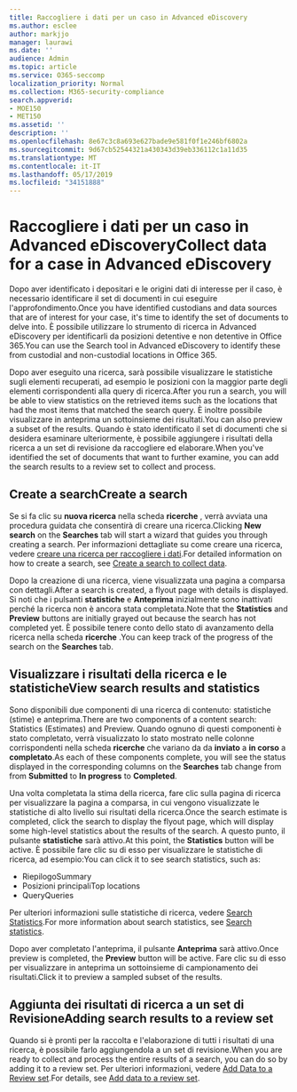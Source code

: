 ```yaml
---
title: Raccogliere i dati per un caso in Advanced eDiscovery
ms.author: esclee
author: markjjo
manager: laurawi
ms.date: ''
audience: Admin
ms.topic: article
ms.service: O365-seccomp
localization_priority: Normal
ms.collection: M365-security-compliance
search.appverid:
- MOE150
- MET150
ms.assetid: ''
description: ''
ms.openlocfilehash: 8e67c3c8a693e627bade9e581f0f1e246bf6802a
ms.sourcegitcommit: 9d67cb52544321a430343d39eb336112c1a11d35
ms.translationtype: MT
ms.contentlocale: it-IT
ms.lasthandoff: 05/17/2019
ms.locfileid: "34151888"
---
```

# <a name="collect-data-for-a-case-in-advanced-ediscovery"></a><span data-ttu-id="777ba-102">Raccogliere i dati per un caso in Advanced eDiscovery</span><span class="sxs-lookup"><span data-stu-id="777ba-102">Collect data for a case in Advanced eDiscovery</span></span>

<span data-ttu-id="777ba-103">Dopo aver identificato i depositari e le origini dati di interesse per il caso, è necessario identificare il set di documenti in cui eseguire l'approfondimento.</span><span class="sxs-lookup"><span data-stu-id="777ba-103">Once you have identified custodians and data sources that are of interest for your case, it's time to identify the set of documents to delve into.</span></span> <span data-ttu-id="777ba-104">È possibile utilizzare lo strumento di ricerca in Advanced eDiscovery per identificarli da posizioni detentive e non detentive in Office 365.</span><span class="sxs-lookup"><span data-stu-id="777ba-104">You can use the Search tool in Advanced eDiscovery to identify these from custodial and non-custodial locations in Office 365.</span></span>

<span data-ttu-id="777ba-105">Dopo aver eseguito una ricerca, sarà possibile visualizzare le statistiche sugli elementi recuperati, ad esempio le posizioni con la maggior parte degli elementi corrispondenti alla query di ricerca.</span><span class="sxs-lookup"><span data-stu-id="777ba-105">After you run a search, you will be able to view statistics on the retrieved items such as the locations that had the most items that matched the search query.</span></span> <span data-ttu-id="777ba-106">È inoltre possibile visualizzare in anteprima un sottoinsieme dei risultati.</span><span class="sxs-lookup"><span data-stu-id="777ba-106">You can also preview a subset of the results.</span></span> <span data-ttu-id="777ba-107">Quando è stato identificato il set di documenti che si desidera esaminare ulteriormente, è possibile aggiungere i risultati della ricerca a un set di revisione da raccogliere ed elaborare.</span><span class="sxs-lookup"><span data-stu-id="777ba-107">When you've identified the set of documents that want to further examine, you can add the search results to a review set to collect and process.</span></span>

## <a name="create-a-search"></a><span data-ttu-id="777ba-108">Create a search</span><span class="sxs-lookup"><span data-stu-id="777ba-108">Create a search</span></span>

<span data-ttu-id="777ba-109">Se si fa clic su **nuova ricerca** nella scheda **ricerche** , verrà avviata una procedura guidata che consentirà di creare una ricerca.</span><span class="sxs-lookup"><span data-stu-id="777ba-109">Clicking **New search** on the **Searches** tab will start a wizard that guides you through creating a search.</span></span> <span data-ttu-id="777ba-110">Per informazioni dettagliate su come creare una ricerca, vedere [creare una ricerca per raccogliere i dati](create-search-to-collect-data.md).</span><span class="sxs-lookup"><span data-stu-id="777ba-110">For detailed information on how to create a search, see [Create a search to collect data](create-search-to-collect-data.md).</span></span>

<span data-ttu-id="777ba-111">Dopo la creazione di una ricerca, viene visualizzata una pagina a comparsa con dettagli.</span><span class="sxs-lookup"><span data-stu-id="777ba-111">After a search is created, a flyout page with details is displayed.</span></span> <span data-ttu-id="777ba-112">Si noti che i pulsanti **statistiche** e **Anteprima** inizialmente sono inattivati perché la ricerca non è ancora stata completata.</span><span class="sxs-lookup"><span data-stu-id="777ba-112">Note that the **Statistics** and **Preview** buttons are initially grayed out because the search has not completed yet.</span></span> <span data-ttu-id="777ba-113">È possibile tenere conto dello stato di avanzamento della ricerca nella scheda **ricerche** .</span><span class="sxs-lookup"><span data-stu-id="777ba-113">You can keep track of the progress of the search on the **Searches** tab.</span></span>

## <a name="view-search-results-and-statistics"></a><span data-ttu-id="777ba-114">Visualizzare i risultati della ricerca e le statistiche</span><span class="sxs-lookup"><span data-stu-id="777ba-114">View search results and statistics</span></span>
<span data-ttu-id="777ba-115">Sono disponibili due componenti di una ricerca di contenuto: statistiche (stime) e anteprima.</span><span class="sxs-lookup"><span data-stu-id="777ba-115">There are two components of a content search: Statistics (Estimates) and Preview.</span></span> <span data-ttu-id="777ba-116">Quando ognuno di questi componenti è stato completato, verrà visualizzato lo stato mostrato nelle colonne corrispondenti nella scheda **ricerche** che variano da da **inviato** a **in corso** a **completato**.</span><span class="sxs-lookup"><span data-stu-id="777ba-116">As each of these components complete, you will see the status displayed in the corresponding columns on the **Searches** tab change from from **Submitted** to **In progress** to **Completed**.</span></span>

<span data-ttu-id="777ba-117">Una volta completata la stima della ricerca, fare clic sulla pagina di ricerca per visualizzare la pagina a comparsa, in cui vengono visualizzate le statistiche di alto livello sui risultati della ricerca.</span><span class="sxs-lookup"><span data-stu-id="777ba-117">Once the search estimate is completed, click the search to display the flyout page, which will display some high-level statistics about the results of the search.</span></span> <span data-ttu-id="777ba-118">A questo punto, il pulsante **statistiche** sarà attivo.</span><span class="sxs-lookup"><span data-stu-id="777ba-118">At this point, the **Statistics** button will be active.</span></span> <span data-ttu-id="777ba-119">È possibile fare clic su di esso per visualizzare le statistiche di ricerca, ad esempio:</span><span class="sxs-lookup"><span data-stu-id="777ba-119">You can click it to see search statistics, such as:</span></span>

- <span data-ttu-id="777ba-120">Riepilogo</span><span class="sxs-lookup"><span data-stu-id="777ba-120">Summary</span></span>
- <span data-ttu-id="777ba-121">Posizioni principali</span><span class="sxs-lookup"><span data-stu-id="777ba-121">Top locations</span></span>
- <span data-ttu-id="777ba-122">Query</span><span class="sxs-lookup"><span data-stu-id="777ba-122">Queries</span></span>

<span data-ttu-id="777ba-123">Per ulteriori informazioni sulle statistiche di ricerca, vedere [Search Statistics](search-statistics.md).</span><span class="sxs-lookup"><span data-stu-id="777ba-123">For more information about search statistics, see [Search statistics](search-statistics.md).</span></span>

<span data-ttu-id="777ba-124">Dopo aver completato l'anteprima, il pulsante **Anteprima** sarà attivo.</span><span class="sxs-lookup"><span data-stu-id="777ba-124">Once preview is completed, the **Preview** button will be active.</span></span> <span data-ttu-id="777ba-125">Fare clic su di esso per visualizzare in anteprima un sottoinsieme di campionamento dei risultati.</span><span class="sxs-lookup"><span data-stu-id="777ba-125">Click it to preview a sampled subset of the results.</span></span>

## <a name="adding-search-results-to-a-review-set"></a><span data-ttu-id="777ba-126">Aggiunta dei risultati di ricerca a un set di Revisione</span><span class="sxs-lookup"><span data-stu-id="777ba-126">Adding search results to a review set</span></span>

<span data-ttu-id="777ba-127">Quando si è pronti per la raccolta e l'elaborazione di tutti i risultati di una ricerca, è possibile farlo aggiungendola a un set di revisione.</span><span class="sxs-lookup"><span data-stu-id="777ba-127">When you are ready to collect and process the entire results of a search, you can do so by adding it to a review set.</span></span> <span data-ttu-id="777ba-128">Per ulteriori informazioni, vedere [Add Data to a Review set](add-data-to-review-set.md).</span><span class="sxs-lookup"><span data-stu-id="777ba-128">For details, see [Add data to a review set](add-data-to-review-set.md).</span></span> 